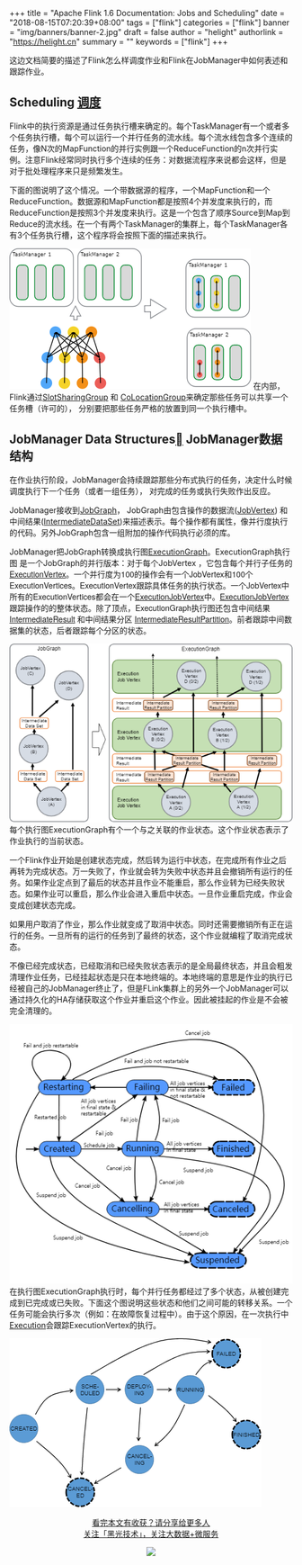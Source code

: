 +++
title = "Apache Flink 1.6 Documentation: Jobs and Scheduling"
date = "2018-08-15T07:20:39+08:00"
tags = ["flink"]
categories = ["flink"]
banner = "img/banners/banner-2.jpg"
draft = false
author = "helight"
authorlink = "https://helight.cn"
summary = ""
keywords = ["flink"]
+++

这边文档简要的描述了Flink怎么样调度作业和Flink在JobManager中如何表述和跟踪作业。
<!--more-->
## Scheduling [调度](https://ci.apache.org/projects/flink/flink-docs-release-1.6/internals/job_scheduling.html#jobs-and-scheduling)
Flink中的执行资源是通过任务执行槽来确定的。每个TaskManager有一个或者多个任务执行槽，每个可以运行一个并行任务的流水线。每个流水线包含多个连续的任务，像N次的MapFunction的并行实例跟一个ReduceFunction的n次并行实例。注意Flink经常同时执行多个连续的任务：对数据流程序来说都会这样，但是对于批处理程序来只是频繁发生。

下面的图说明了这个情况。一个带数据源的程序，一个MapFunction和一个ReduceFunction。数据源和MapFunction都是按照4个并发度来执行的，而ReduceFunction是按照3个并发度来执行。这是一个包含了顺序Source到Map到Reduce的流水线。在一个有两个TaskManager的集群上，每个TaskManager各有3个任务执行槽，这个程序将会按照下面的描述来执行。

![](../../imgs/2018/08/1-2.png)
在内部，Flink通过<a href="https://github.com/apache/flink/blob/master//flink-runtime/src/main/java/org/apache/flink/runtime/jobmanager/scheduler/SlotSharingGroup.java">SlotSharingGroup</a> 和 <a href="https://github.com/apache/flink/blob/master//flink-runtime/src/main/java/org/apache/flink/runtime/jobmanager/scheduler/CoLocationGroup.java">CoLocationGroup</a>来确定那些任务可以共享一个任务槽（许可的）， 分别要把那些任务严格的放置到同一个执行槽中。

## JobManager Data Structures<a href="https://ci.apache.org/projects/flink/flink-docs-release-1.6/internals/job_scheduling.html#jobmanager-data-structures"></a> JobManager数据结构

在作业执行阶段，JobManager会持续跟踪那些分布式执行的任务，决定什么时候调度执行下一个任务（或者一组任务）， 对完成的任务或执行失败作出反应。

JobManager接收到<a href="https://github.com/apache/flink/blob/master//flink-runtime/src/main/java/org/apache/flink/runtime/jobgraph/">JobGraph</a>， JobGraph由包含操作的数据流(<a href="https://github.com/apache/flink/blob/master//flink-runtime/src/main/java/org/apache/flink/runtime/jobgraph/JobVertex.java">JobVertex</a>) 和中间结果(<a href="https://github.com/apache/flink/blob/master//flink-runtime/src/main/java/org/apache/flink/runtime/jobgraph/IntermediateDataSet.java">IntermediateDataSet</a>)来描述表示。每个操作都有属性，像并行度执行的代码。另外JobGraph包含一组附加的操作代码执行必须的库。

JobManager把JobGraph转换成执行图<a href="https://github.com/apache/flink/blob/master//flink-runtime/src/main/java/org/apache/flink/runtime/executiongraph/">ExecutionGraph</a>。ExecutionGraph执行图 是一个JobGraph的并行版本：对于每个JobVertex<span style="font-family: Helvetica Neue;"> ，它包含每个并行子任务的<a href="https://github.com/apache/flink/blob/master//flink-runtime/src/main/java/org/apache/flink/runtime/executiongraph/ExecutionVertex.java">ExecutionVertex</a><span style="font-family: Helvetica Neue;">。一个并行度为100的操作会有一个JobVertex和100个ExecutionVertices。ExecutionVertex跟踪具体任务的执行状态。一个JobVertex中所有的ExecutionVertices都会在一个<a href="https://github.com/apache/flink/blob/master//flink-runtime/src/main/java/org/apache/flink/runtime/executiongraph/ExecutionJobVertex.java">ExecutionJobVertex</a>中。<a href="https://github.com/apache/flink/blob/master//flink-runtime/src/main/java/org/apache/flink/runtime/executiongraph/ExecutionJobVertex.java">ExecutionJobVertex</a>跟踪操作的的整体状态。除了顶点，ExecutionGraph执行图还包含中间结果<a href="https://github.com/apache/flink/blob/master//flink-runtime/src/main/java/org/apache/flink/runtime/executiongraph/IntermediateResult.java">IntermediateResult</a> 和中间结果分区 <a href="https://github.com/apache/flink/blob/master//flink-runtime/src/main/java/org/apache/flink/runtime/executiongraph/IntermediateResultPartition.java">IntermediateResultPartition</a>。前者跟踪中间数据集的状态，后者跟踪每个分区的状态。

![](../../imgs/2018/08/2-2.png)
每个执行图ExecutionGraph有个一个与之关联的作业状态。这个作业状态表示了作业执行的当前状态。

一个Flink作业开始是创建状态完成，然后转为运行中状态，在完成所有作业之后再转为完成状态。万一失败了，作业就会转为失败中状态并且会撤销所有运行的任务。如果作业定点到了最后的状态并且作业不能重启，那么作业转为已经失败状态。如果作业可以重启，那么作业会进入重启中状态。一旦作业重启完成，作业会变成创建状态完成。

如果用户取消了作业，那么作业就变成了取消中状态。同时还需要撤销所有正在运行的任务。一旦所有的运行的任务到了最终的状态，这个作业就编程了取消完成状态。

不像已经完成状态，已经取消和已经失败状态表示的是全局最终状态，并且会粗发清理作业任务，已经挂起状态是只在本地终端的。本地终端的意思是作业的执行已经被自己的JobManager终止了，但是FLink集群上的另外一个JobManager可以通过持久化的HA存储获取这个作业并重启这个作业。因此被挂起的作业是不会被完全清理的。

![](../../imgs/2018/08/3-2.png)
在执行图ExecutionGraph执行时，每个并行任务都经过了多个状态，从被创建完成到已完成或已失败。下面这个图说明这些状态和他们之间可能的转移关系。一个任务可能会执行多次（例如：在故障恢复过程中）。由于这个原因，在一次执行中<a href="https://github.com/apache/flink/blob/master//flink-runtime/src/main/java/org/apache/flink/runtime/executiongraph/Execution.java">Execution</a>会跟踪ExecutionVertex的执行。
<a href="/zb_users/upload/2018/08/4-2.png">

![](../../imgs/2018/08/4-2.png)

<center> 
看完本文有收获？请分享给更多人 <br> 关注「黑光技术」，关注大数据+微服务 <br> 

![](/img/qrcode_helight_tech.jpg) 
</center>

